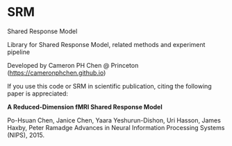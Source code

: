# SRM
Shared Response Model 

Library for Shared Response Model, related methods and experiment pipeline

Developed by Cameron PH Chen @ Princeton (https://cameronphchen.github.io)


If you use this code or SRM in scientific publication, citing the following paper is appreciated: 


**A Reduced-Dimension fMRI Shared Response Model**

Po-Hsuan Chen, Janice Chen, Yaara Yeshurun-Dishon, Uri Hasson, James Haxby, Peter Ramadge 
Advances in Neural Information Processing Systems (NIPS), 2015. 

